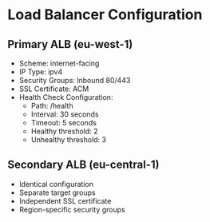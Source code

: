 # Load Balancer Configuration

## Primary ALB (eu-west-1)
- Scheme: internet-facing
- IP Type: ipv4
- Security Groups: Inbound 80/443
- SSL Certificate: ACM
- Health Check Configuration:
  - Path: /health
  - Interval: 30 seconds
  - Timeout: 5 seconds
  - Healthy threshold: 2
  - Unhealthy threshold: 3

## Secondary ALB (eu-central-1)
- Identical configuration
- Separate target groups
- Independent SSL certificate
- Region-specific security groups